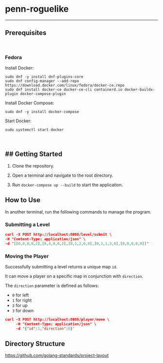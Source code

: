 # penn-roguelike

---

## Prerequisites

 <br>

### Fedora

Install Docker:

```
sudo dnf -y install dnf-plugins-core
sudo dnf config-manager --add-repo https://download.docker.com/linux/fedora/docker-ce.repo
sudo dnf install docker-ce docker-ce-cli containerd.io docker-buildx-plugin docker-compose-plugin
```

Install Docker Compose:

```console
sudo dnf -y install docker-compose
```

Start Docker:

```console
sudo systemctl start docker
```

<br>

## ## Getting Started

1. Clone the repository.

2. Open a terminal and navigate to the root directory.

3. Run `docker-compose up --build` to start the application.

## How to Use

In another terminal, run the following commands to manage the program.

### Submitting a Level

```json
curl -X POST http://localhost:8080/level/submit \
-H "Content-Type: application/json" \
-d '[[0,0,0,0,2],[0,4,0,0,2],[0,1,2,0,0],[0,1,1,3,0],[0,0,0,0,0]]'
```

### Moving the Player

Successfully submitting a level returns a unique map `id`. 

It can move a player on a specific map in conjunction with `direction`.

The `direction` parameter is defined as follows:

- `0` for left
- `1` for right
- `2` for up
- `3` for down

```json
curl -X POST http://localhost:8080/player/move \
     -H "Content-Type: application/json" \
     -d '{"id":1,"direction":0}'
```

## Directory Structure

https://github.com/golang-standards/project-layout
